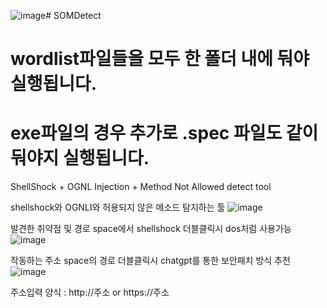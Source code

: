 ![image](https://github.com/kshind/SOMDetect/assets/114455110/54ff60a9-fc55-4cc3-b8b9-d46370b7508b)# SOMDetect
# wordlist파일들을 모두 한 폴더 내에 둬야 실행됩니다.
# exe파일의 경우 추가로 .spec 파일도 같이 둬야지 실행됩니다.

ShellShock + OGNL Injection + Method Not Allowed detect tool

shellshock와 OGNLI와 허용되지 않은 메소드 탐지하는 툴
![image](https://github.com/kshind/SOMDetect/assets/114455110/5afb89ca-314f-4823-8fde-bcbc3d0c3ffb)


발견한 취약점 및 경로 space에서 shellshock 더블클릭시 dos처럼 사용가능
![image](https://github.com/kshind/SOMDetect/assets/114455110/26cc4592-814d-49e1-8bbb-23a4e83b154f)

작동하는 주소 space의 경로 더블클릭시 chatgpt를 통한 보안패치 방식 추천
![image](https://github.com/kshind/SOMDetect/assets/114455110/6d213b8b-bf17-4e70-94c0-6b1f6de51ef0)

주소입력 양식 : http://주소 or https://주소

